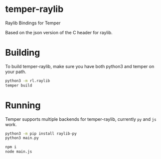 # temper-raylib
Raylib Bindings for Temper

Based on the json version of the C header for raylib.

# Building

To build temper-raylib, make sure you have both python3 and temper on your path.

```sh
python3 -m rl.raylib
temper build
```

# Running

Temper supports multiple backends for temper-raylib, currently `py` and `js` work.

```sh
python3 -m pip install raylib-py
python3 main.py
```

```sh
npm i
node main.js
```
